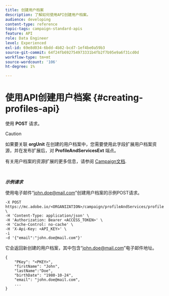 ```yaml
---
title: 创建用户档案
description: 了解如何使用API创建用户档案。
audience: developing
content-type: reference
topic-tags: campaign-standard-apis
feature: API
role: Data Engineer
level: Experienced
exl-id: 69e8d034-6bdd-4b82-bcd7-1ef4be0a59b3
source-git-commit: 64f24fb692754973331b4fb2f7b95e9a6f31cd0d
workflow-type: tm+mt
source-wordcount: '106'
ht-degree: 1%

---
```


# 使用API创建用户档案 {#creating-profiles-api}

使用 **POST** 请求。

>[!CAUTION]
>
>如果要关联 <b>orgUnit</b> 在创建的用户档案中，您需要使用此字段扩展用户档案资源，并在发布扩展后，对 <b>ProfileAndServicesExt</b> 端点。
>
>有关用户档案的资源扩展的更多信息，请参阅 <a href="https://helpx.adobe.com/campaign/standard/administration/using/organizational-units.html#partitioning-profiles">Campaign文档</a>.

<br/>

***示例请求***

使用电子邮件“john.doe@mail.com”创建用户档案的示例POST请求。

```
-X POST https://mc.adobe.io/<ORGANIZATION>/campaign/profileAndServices/profile \
-H 'Content-Type: application/json' \
-H 'Authorization: Bearer <ACCESS_TOKEN>' \
-H 'Cache-Control: no-cache' \
-H 'X-Api-Key: <API_KEY>' \
-i
-d '{"email":"john.doe@mail.com"}'
```

它会返回新创建的用户档案，其中包含“john.doe@mail.com”电子邮件地址。

```
{
    "PKey": "<PKEY>",
    "firstName": "John",
    "lastName":"Doe",
    "birthDate": "1980-10-24",
    "email": "john.doe@mail.com",
    ...
}
```
